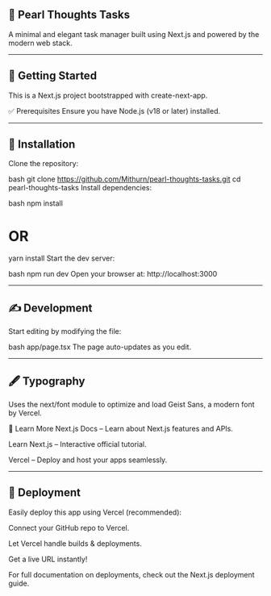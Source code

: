 ## 🌟 Pearl Thoughts Tasks
A minimal and elegant task manager built using Next.js and powered by the modern web stack.

---

## 🚀 Getting Started
This is a Next.js project bootstrapped with create-next-app.

✅ Prerequisites
Ensure you have Node.js (v18 or later) installed.

---

## 🔧 Installation
Clone the repository:

bash
git clone https://github.com/Mithurn/pearl-thoughts-tasks.git
cd pearl-thoughts-tasks
Install dependencies:

bash
npm install
# OR
yarn install
Start the dev server:

bash
npm run dev
Open your browser at: http://localhost:3000

---

## ✍️ Development
Start editing by modifying the file:

bash
app/page.tsx
The page auto-updates as you edit.

---

## 🖋️ Typography
Uses the next/font module to optimize and load Geist Sans, a modern font by Vercel.

🧠 Learn More
Next.js Docs – Learn about Next.js features and APIs.

Learn Next.js – Interactive official tutorial.

Vercel – Deploy and host your apps seamlessly.

---

## 🚀 Deployment
Easily deploy this app using Vercel (recommended):

Connect your GitHub repo to Vercel.

Let Vercel handle builds & deployments.

Get a live URL instantly!

For full documentation on deployments, check out the Next.js deployment guide.
